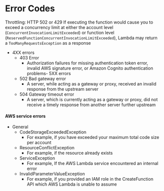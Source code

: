 # Error Codes

Throttling: HTTP 502 or 429
If executing the function would cause you to exceed a concurrency limit at either the account level (`ConcurrentInvocationLimitExceeded`) or function level (`ReservedFunctionConcurrentInvocationLimitExceeded`), Lambda may return a `TooManyRequestsException` as a response

- 4XX errors
	- 403 Error
		-  Authorization failures for missing authentication token error, invalid AWS signature error, or Amazon Cognito authentication problems- 5XX errors
	- 502 Bad gateway error
		- A server, while acting as a gateway or proxy, received an invalid response from the upstream server
	- 504 Gateway timeout error
		- A server, which is currently acting as a gateway or proxy, did not receive a timely response from another server further upstream


#### AWS service errors
- General
	- CodeStorageExceededException
		- For example, if you have exceeded your maximum total code size per account
	- ResourceConflictException
		- For example, if the resource already exists
	- ServiceException
		- For example, If the AWS Lambda service encountered an internal error
	- InvalidParameterValueException
		- For example, if you provided an IAM role in the CreateFunction API which AWS Lambda is unable to assume